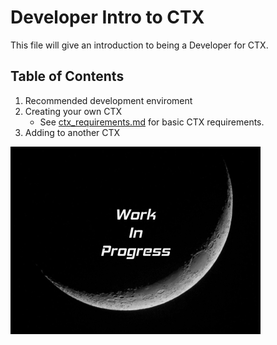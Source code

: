 # Developer Intro to CTX

This file will give an introduction to being a Developer for CTX.

## Table of Contents

1. Recommended development enviroment
1. Creating your own CTX
    - See [ctx_requirements.md](ctx_requirements.md) for basic CTX requirements.
1. Adding to another CTX

![image](images/wip_small.jpg)